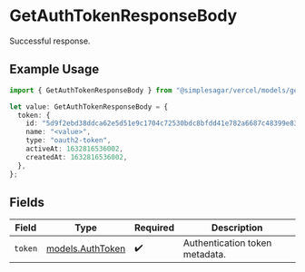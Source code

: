 # GetAuthTokenResponseBody

Successful response.

## Example Usage

```typescript
import { GetAuthTokenResponseBody } from "@simplesagar/vercel/models/getauthtokenop.js";

let value: GetAuthTokenResponseBody = {
  token: {
    id: "5d9f2ebd38ddca62e5d51e9c1704c72530bdc8bfdd41e782a6687c48399e8391",
    name: "<value>",
    type: "oauth2-token",
    activeAt: 1632816536002,
    createdAt: 1632816536002,
  },
};
```

## Fields

| Field                                      | Type                                       | Required                                   | Description                                |
| ------------------------------------------ | ------------------------------------------ | ------------------------------------------ | ------------------------------------------ |
| `token`                                    | [models.AuthToken](../models/authtoken.md) | :heavy_check_mark:                         | Authentication token metadata.             |